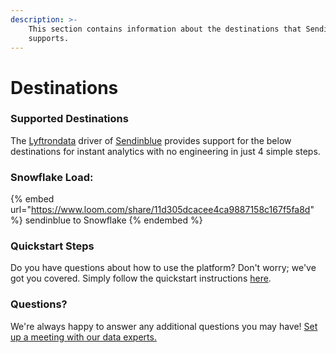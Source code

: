 ```yaml
---
description: >-
    This section contains information about the destinations that Sendinblue
    supports.
---
```


# Destinations

### Supported Destinations

The [Lyftrondata](https://www.lyftrondata.com/) driver of [Sendinblue](https://www.lyftrondata.com/integration/sendinblue/) provides support for the below destinations for instant analytics with no engineering in just 4 simple steps.

### Snowflake Load:

{% embed url="https://www.loom.com/share/11d305dcacee4ca9887158c167f5fa8d" %}
sendinblue to Snowflake
{% endembed %}

### Quickstart Steps

Do you have questions about how to use the platform? Don't worry; we've got you covered. Simply follow the quickstart instructions [here](../../../quickstart-steps.md).

### Questions? <a href="#questions" id="questions"></a>

We're always happy to answer any additional questions you may have! [Set up a meeting with our data experts.](https://www.lyftrondata.com/book-a-meeting/)
